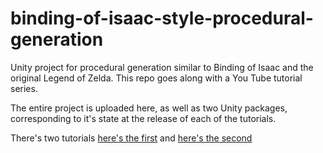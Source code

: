 # binding-of-isaac-style-procedural-generation
Unity project for procedural generation similar to Binding of Isaac and the original Legend of Zelda. This repo goes along with a You Tube tutorial series.

The entire project is uploaded here, as well as two Unity packages, corresponding to it's state at the release of each of the tutorials.

There's two tutorials [here's the first](https://www.youtube.com/watch?v=nADIYwgKHv4) and [here's the second](https://www.youtube.com/watch?v=KY4I5lMwf5I)
